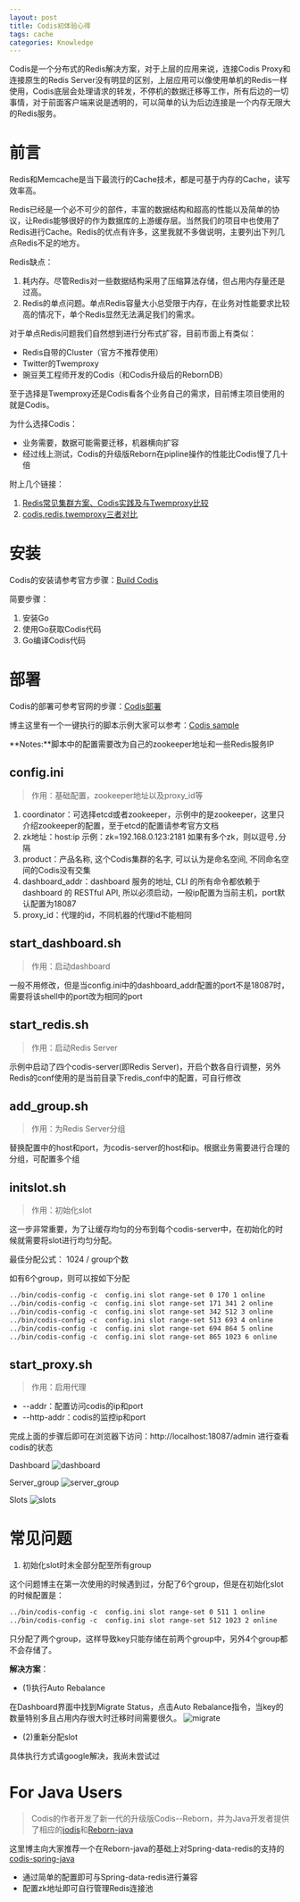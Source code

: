 ```yaml
---
layout: post
title: Codis初体验心得
tags: cache
categories: Knowledge
---
```


Codis是一个分布式的Redis解决方案，对于上层的应用来说，连接Codis Proxy和连接原生的Redis Server没有明显的区别，上层应用可以像使用单机的Redis一样使用，Codis底层会处理请求的转发，不停机的数据迁移等工作，所有后边的一切事情，对于前面客户端来说是透明的，可以简单的认为后边连接是一个内存无限大的Redis服务。
<!--more-->

# 前言

Redis和Memcache是当下最流行的Cache技术，都是可基于内存的Cache，读写效率高。

Redis已经是一个必不可少的部件，丰富的数据结构和超高的性能以及简单的协议，让Redis能够很好的作为数据库的上游缓存层。当然我们的项目中也使用了Redis进行Cache。Redis的优点有许多，这里我就不多做说明，主要列出下列几点Redis不足的地方。

Redis缺点：

1. 耗内存。尽管Redis对一些数据结构采用了压缩算法存储，但占用内存量还是过高。
2. Redis的单点问题。单点Redis容量大小总受限于内存，在业务对性能要求比较高的情况下，单个Redis显然无法满足我们的需求。

对于单点Redis问题我们自然想到进行分布式扩容，目前市面上有类似：

- Redis自带的Cluster（官方不推荐使用）
- Twitter的Twemproxy
- 豌豆荚工程师开发的Codis（和Codis升级后的RebornDB）

至于选择是Twemproxy还是Codis看各个业务自己的需求，目前博主项目使用的就是Codis。

为什么选择Codis：

- 业务需要，数据可能需要迁移，机器横向扩容
- 经过线上测试，Codis的升级版Reborn在pipline操作的性能比Codis慢了几十倍

附上几个链接：

1. [Redis常见集群方案、Codis实践及与Twemproxy比较](http://www.voidcn.com/blog/wuliusir/article/p-5783182.html)
2. [codis,redis,twemproxy三者对比](https://github.com/CodisLabs/codis/issues/309)

# 安装

Codis的安装请参考官方步骤：[Build Codis](https://github.com/CodisLabs/codis/blob/release2.0/doc/tutorial_zh.md#build-codis-proxy--codis-config)

简要步骤：

1. 安装Go
2. 使用Go获取Codis代码
3. Go编译Codis代码

# 部署

Codis的部署可参考官网的步骤：[Codis部署](https://github.com/CodisLabs/codis/blob/release2.0/doc/tutorial_zh.md#部署)

博主这里有一个一键执行的脚本示例大家可以参考：[Codis sample](https://github.com/mastery001/codis-spring-java/tree/master/sample)

**Notes:**脚本中的配置需要改为自己的zookeeper地址和一些Redis服务IP

## config.ini
>作用：基础配置，zookeeper地址以及proxy_id等

1. coordinator：可选择etcd或者zookeeper，示例中的是zookeeper，这里只介绍zookeeper的配置，至于etcd的配置请参考官方文档
2. zk地址：host:ip 示例：zk=192.168.0.123:2181  如果有多个zk，则以逗号`,`分隔
3. product：产品名称, 这个Codis集群的名字, 可以认为是命名空间, 不同命名空间的Codis没有交集 
4. dashboard_addr：dashboard 服务的地址, CLI 的所有命令都依赖于 dashboard 的 RESTful API, 所以必须启动，一般ip配置为当前主机，port默认配置为18087
5. proxy_id：代理的id，不同机器的代理id不能相同

## start_dashboard.sh
>作用：启动dashboard

一般不用修改，但是当config.ini中的dashboard_addr配置的port不是18087时，需要将该shell中的port改为相同的port

## start_redis.sh
>作用：启动Redis Server

示例中启动了四个codis-server(即Redis Server)，开启个数各自行调整，另外Redis的conf使用的是当前目录下redis_conf中的配置，可自行修改

## add_group.sh
>作用：为Redis Server分组

替换配置中的host和port，为codis-server的host和ip。根据业务需要进行合理的分组，可配置多个组

## initslot.sh
>作用：初始化slot

这一步非常重要，为了让缓存均匀的分布到每个codis-server中，在初始化的时候就需要将slot进行均匀分配。

最佳分配公式： 1024 / group个数

如有6个group，则可以按如下分配

```xml
../bin/codis-config -c  config.ini slot range-set 0 170 1 online
../bin/codis-config -c  config.ini slot range-set 171 341 2 online
../bin/codis-config -c  config.ini slot range-set 342 512 3 online
../bin/codis-config -c  config.ini slot range-set 513 693 4 online
../bin/codis-config -c  config.ini slot range-set 694 864 5 online
../bin/codis-config -c  config.ini slot range-set 865 1023 6 online
```

## start_proxy.sh
>作用：启用代理

- --addr：配置访问codis的ip和port
- --http-addr：codis的监控ip和port

完成上面的步骤后即可在浏览器下访问：http://localhost:18087/admin 进行查看codis的状态

Dashboard 
![dashboard](/images/codis/dashboard.png)

Server_group
![server_group](/images/codis/server_group.png)

Slots
![slots](/images/codis/slots.png)

# 常见问题

1. 初始化slot时未全部分配至所有group

这个问题博主在第一次使用的时候遇到过，分配了6个group，但是在初始化slot的时候配置是：

```xml
../bin/codis-config -c  config.ini slot range-set 0 511 1 online
../bin/codis-config -c  config.ini slot range-set 512 1023 2 online
```
只分配了两个group，这样导致key只能存储在前两个group中，另外4个group都不会存储了。

**解决方案**：

- (1)执行Auto Rebalance

在Dashboard界面中找到Migrate Status，点击Auto Rebalance指令，当key的数量特别多且占用内存很大时迁移时间需要很久。
![migrate](/images/codis/migrate.png)

- (2)重新分配slot

具体执行方式请google解决，我尚未尝试过

# For Java Users
>Codis的作者开发了新一代的升级版Codis--Reborn，并为Java开发者提供了相应的[jodis](https://github.com/CodisLabs/jodis)和[Reborn-java](https://github.com/reborndb/reborn-java)

这里博主向大家推荐一个在Reborn-java的基础上对Spring-data-redis的支持的[codis-spring-java](https://github.com/mastery001/codis-spring-java)

- 通过简单的配置即可与Spring-data-redis进行兼容
- 配置zk地址即可自行管理Redis连接池
